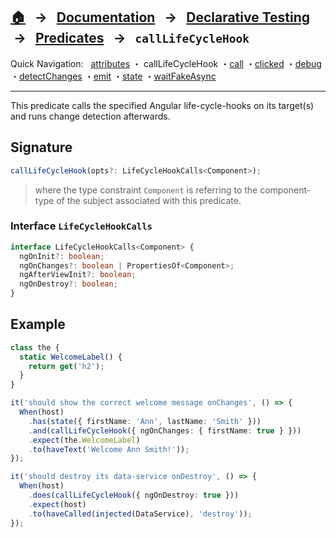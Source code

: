 ## [🏠][home] &nbsp; → &nbsp; **[Documentation][docs]** &nbsp; → &nbsp; [Declarative Testing][declarative] &nbsp;→ &nbsp; [Predicates][index] &nbsp; → &nbsp; `callLifeCycleHook`

[home]: ../README.md
[index]: ./index.md
[docs]: ../DOCUMENTATION.md
[declarative]: ../index.md
[attributes]: ./attributes.md
[calllifecyclehook]: ./call-life-cycle-hook.md
[call]: ./call.md
[clicked]: ./clicked.md
[debug]: ./debug.md
[detectchanges]: ./detect-changes.md
[emit]: ./emit.md
[state]: ./state.md
[waitfakeasync]: ./wait-fake-async.md

Quick Navigation: &nbsp; [attributes] ・ callLifeCycleHook ・[call] ・[clicked] ・[debug] ・[detectChanges] ・[emit] ・[state] ・[waitFakeAsync]

---

This predicate calls the specified Angular life-cycle-hooks on its target(s) and runs change detection afterwards.

## Signature

```ts
callLifeCycleHook(opts?: LifeCycleHookCalls<Component>);
```

> where the type constraint `Component` is referring to the component-type of the subject associated with this predicate.

### Interface `LifeCycleHookCalls`

```ts
interface LifeCycleHookCalls<Component> {
  ngOnInit?: boolean;
  ngOnChanges?: boolean | PropertiesOf<Component>;
  ngAfterViewInit?: boolean;
  ngOnDestroy?: boolean;
}
```

## Example

```ts
class the {
  static WelcomeLabel() {
    return get('h2');
  }
}

it('should show the correct welcome message onChanges', () => {
  When(host)
    .has(state({ firstName: 'Ann', lastName: 'Smith' }))
    .and(callLifeCycleHook({ ngOnChanges: { firstName: true } }))
    .expect(the.WelcomeLabel)
    .to(haveText('Welcome Ann Smith!'));
});

it('should destroy its data-service onDestroy', () => {
  When(host)
    .does(callLifeCycleHook({ ngOnDestroy: true }))
    .expect(host)
    .to(haveCalled(injected(DataService), 'destroy'));
});
```
